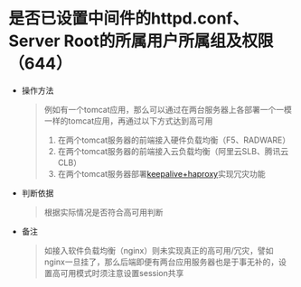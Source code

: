 # 是否已设置中间件的httpd.conf、Server Root的所属用户所属组及权限（644）

* 操作方法

  > 例如有一个tomcat应用，那么可以通过在两台服务器上各部署一个一模一样的tomcat应用，再通过以下方式达到高可用  
  > 1. 在两个tomcat服务器的前端接入硬件负载均衡（F5、RADWARE）  
  > 2. 在两个tomcat服务器的前端接入云负载均衡（阿里云SLB、腾讯云CLB）  
  > 3. 在两个tomcat服务器部署[keepalive+haproxy](https://www.jianshu.com/p/95cc6e875456)实现冗灾功能
  
* 判断依据

  > 根据实际情况是否符合高可用判断

* 备注

  > 如接入软件负载均衡（nginx）则未实现真正的高可用/冗灾，譬如nginx一旦挂了，那么后端即便有两台应用服务器也是于事无补的，设置高可用模式时须注意设置session共享



